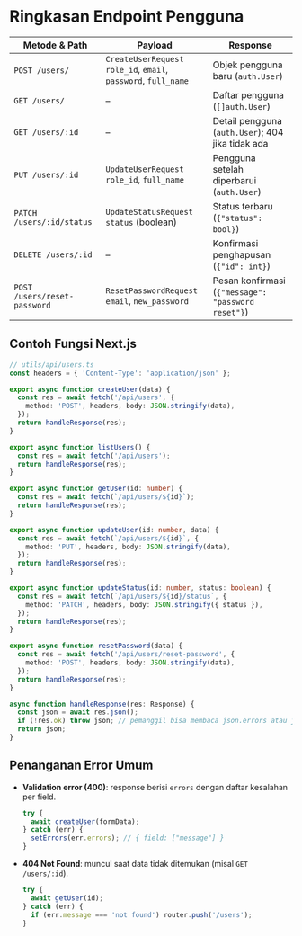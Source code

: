 # Ringkasan Endpoint Pengguna

| Metode & Path | Payload | Response |
| --- | --- | --- |
| `POST /users/` | `CreateUserRequest`<br>`role_id`, `email`, `password`, `full_name` | Objek pengguna baru (`auth.User`) |
| `GET /users/` | – | Daftar pengguna (`[]auth.User`) |
| `GET /users/:id` | – | Detail pengguna (`auth.User`); 404 jika tidak ada |
| `PUT /users/:id` | `UpdateUserRequest`<br>`role_id`, `full_name` | Pengguna setelah diperbarui (`auth.User`) |
| `PATCH /users/:id/status` | `UpdateStatusRequest`<br>`status` (boolean) | Status terbaru (`{"status": bool}`) |
| `DELETE /users/:id` | – | Konfirmasi penghapusan (`{"id": int}`) |
| `POST /users/reset-password` | `ResetPasswordRequest`<br>`email`, `new_password` | Pesan konfirmasi (`{"message": "password reset"}`) |

## Contoh Fungsi Next.js
```ts
// utils/api/users.ts
const headers = { 'Content-Type': 'application/json' };

export async function createUser(data) {
  const res = await fetch('/api/users', {
    method: 'POST', headers, body: JSON.stringify(data),
  });
  return handleResponse(res);
}

export async function listUsers() {
  const res = await fetch('/api/users');
  return handleResponse(res);
}

export async function getUser(id: number) {
  const res = await fetch(`/api/users/${id}`);
  return handleResponse(res);
}

export async function updateUser(id: number, data) {
  const res = await fetch(`/api/users/${id}`, {
    method: 'PUT', headers, body: JSON.stringify(data),
  });
  return handleResponse(res);
}

export async function updateStatus(id: number, status: boolean) {
  const res = await fetch(`/api/users/${id}/status`, {
    method: 'PATCH', headers, body: JSON.stringify({ status }),
  });
  return handleResponse(res);
}

export async function resetPassword(data) {
  const res = await fetch('/api/users/reset-password', {
    method: 'POST', headers, body: JSON.stringify(data),
  });
  return handleResponse(res);
}

async function handleResponse(res: Response) {
  const json = await res.json();
  if (!res.ok) throw json; // pemanggil bisa membaca json.errors atau json.message
  return json;
}
```

## Penanganan Error Umum
- **Validation error (400)**: response berisi `errors` dengan daftar kesalahan per field.
  ```ts
  try {
    await createUser(formData);
  } catch (err) {
    setErrors(err.errors); // { field: ["message"] }
  }
  ```
- **404 Not Found**: muncul saat data tidak ditemukan (misal `GET /users/:id`).
  ```ts
  try {
    await getUser(id);
  } catch (err) {
    if (err.message === 'not found') router.push('/users');
  }
  ```
